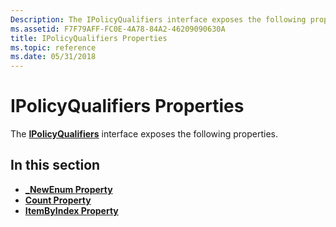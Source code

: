 ```yaml
---
Description: The IPolicyQualifiers interface exposes the following properties.
ms.assetid: F7F79AFF-FC0E-4A78-84A2-46209090630A
title: IPolicyQualifiers Properties
ms.topic: reference
ms.date: 05/31/2018
---
```


# IPolicyQualifiers Properties

The [**IPolicyQualifiers**](/windows/desktop/api/CertEnroll/nn-certenroll-ipolicyqualifiers) interface exposes the following properties.

## In this section

-   [**\_NewEnum Property**](/windows/desktop/api/CertEnroll/nf-certenroll-ipolicyqualifiers-get__newenum)
-   [**Count Property**](/windows/desktop/api/CertEnroll/nf-certenroll-ipolicyqualifiers-get_count)
-   [**ItemByIndex Property**](/windows/desktop/api/CertEnroll/nf-certenroll-ipolicyqualifiers-get_itembyindex)

 

 



